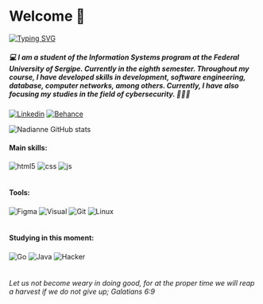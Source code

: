 # Welcome 🤍

[![Typing SVG](https://readme-typing-svg.demolab.com/?lines=Hi+everyone;I'm+Nadianne+Galvão)](https://git.io/typing-svg)

##### 💻 I am a student of the Information Systems program at the Federal University of Sergipe. Currently in the eighth semester. Throughout my course, I have developed skills in development, software engineering, database, computer networks, among others. Currently, I have also focusing my studies in the field of cybersecurity. 👩🏻‍💻

[![Linkedin](https://img.shields.io/badge/LinkedIn-0077B5?style=for-the-badge&logo=linkedin&logoColor=white)](https://www.linkedin.com/in/nadianne-galv%C3%A3o-842833148/)
[![Behance](https://img.shields.io/badge/Behance-0054F7?style=for-the-badge&logo=behance&logoColor=white)](https://www.behance.net/nadiannegalvao)

![Nadianne GitHub stats](https://github-readme-stats.vercel.app/api?username=Nadianne&show_icons=true&theme=transparent)

#### Main skills: 
<div style="display: inline_block">
  <img align="center" alt="html5" src="https://img.shields.io/badge/HTML5-E34F26?style=for-the-badge&logo=html5&logoColor=white" />
  <img align="center" alt="css" src="https://img.shields.io/badge/CSS3-1572B6?style=for-the-badge&logo=css3&logoColor=white" />
  <img align="center" alt="js" src="https://img.shields.io/badge/JavaScript-F7DF1E?style=for-the-badge&logo=javascript&logoColor=black" />
</div><br/>

#### Tools:
<div style="display: inline_block">
  <img align="center" alt="Figma" src="https://img.shields.io/badge/Figma-F24E1E?style=for-the-badge&logo=figma&logoColor=white" />
  <img align="center" alt="Visual" src="https://img.shields.io/badge/Figma-F24E1E?style=for-the-badge&logo=figma&logoColor=white" />
  <img align="center" alt="Git" src="https://img.shields.io/badge/GitHub-100000?style=for-the-badge&logo=github&logoColor=white" />
  <img align="center" alt="Linux" src="https://img.shields.io/badge/Linux-FCC624?style=for-the-badge&logo=linux&logoColor=black" />
</div><br/>

#### Studying in this moment:
<div style="display: inline_block">
  <img align="center" alt="Go" src="https://img.shields.io/badge/Figma-F24E1E?style=for-the-badge&logo=figma&logoColor=white" />
  <img align="center" alt="Java" src="https://img.shields.io/badge/Java-ED8B00?style=for-the-badge&logo=openjdk&logoColor=white" />
  <img align="center" alt="Hacker" src="https://img.shields.io/badge/Red%20Hat-EE0000?style=for-the-badge&logo=redhat&logoColor=white" />
</div><br/>




###### *Let us not become weary in doing good, for at the proper time we will reap a harvest if we do not give up; Galatians 6:9*
